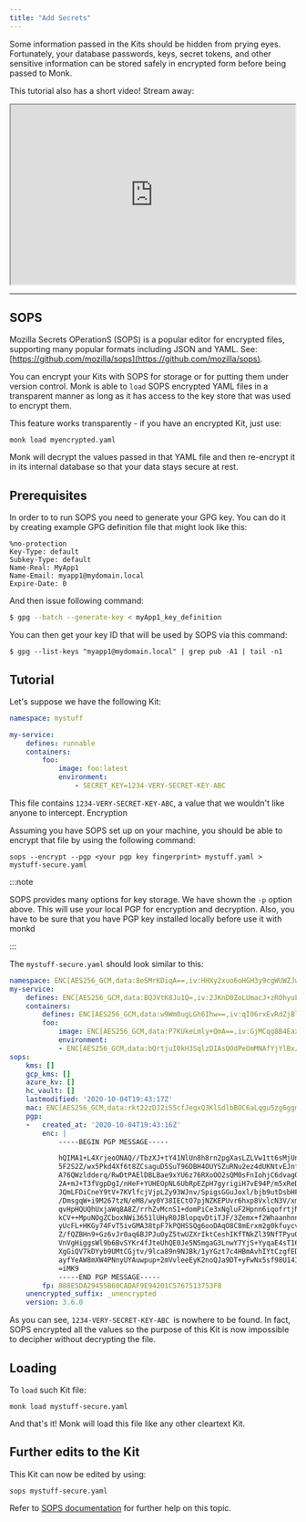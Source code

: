 ```yaml
---
title: "Add Secrets"
---
```


Some information passed in the Kits should be hidden from prying eyes. Fortunately, your database passwords, keys, secret tokens, and other sensitive information can be stored safely in encrypted form before being passed to Monk.

This tutorial also has a short video! Stream away:

<iframe width="500" height="315"
  src="https://www.youtube.com/embed/wNJhShmu2R4">
</iframe>

---

## SOPS

Mozilla Secrets OPerationS (SOPS) is a popular editor for encrypted files, supporting many popular formats including JSON and YAML. See: [https://github.com/mozilla/sops](https://github.com/mozilla/sops).

You can encrypt your Kits with SOPS for storage or for putting them under version control. Monk is able to `load` SOPS encrypted YAML files in a transparent manner as long as it has access to the key store that was used to encrypt them.

This feature works transparently - if you have an encrypted Kit, just use:

    monk load myencrypted.yaml

Monk will decrypt the values passed in that YAML file and then re-encrypt it in its internal database so that your data stays secure at rest.

## Prerequisites

In order to to run SOPS you need to generate your GPG key. You can do it by creating example GPG definition file that might look like this:

```text
%no-protection
Key-Type: default
Subkey-Type: default
Name-Real: MyApp1
Name-Email: myapp1@mydomain.local
Expire-Date: 0
```

And then issue following command:

```bash
$ gpg --batch --generate-key < myApp1_key_definition
```

You can then get your key ID that will be used by SOPS via this command:
```
$ gpg --list-keys "myapp1@mydomain.local" | grep pub -A1 | tail -n1
```

## Tutorial

Let's suppose we have the following Kit:

```yaml title="mystuff.yaml" linenums="1"
namespace: mystuff

my-service:
    defines: runnable
    containers:
        foo:
            image: foo:latest
            environment:
                - SECRET_KEY=1234-VERY-SECRET-KEY-ABC
```

This file contains `1234-VERY-SECRET-KEY-ABC`, a value that we wouldn't like anyone to intercept.
Encryption

Assuming you have SOPS set up on your machine, you should be able to encrypt that file by using the following command:

    sops --encrypt --pgp <your pgp key fingerprint> mystuff.yaml > mystuff-secure.yaml

:::note

SOPS provides many options for key storage. We have shown the `-p` option above. This will use your local PGP for encryption and decryption. Also, you have to be sure that you have PGP key installed locally before use it with monkd

:::

The `mystuff-secure.yaml` should look similar to this:

```yaml title="mystuff-secure.yaml" linenums="1"
namespace: ENC[AES256_GCM,data:8eSMrKDiqA==,iv:HHXy2xuo6oHGH3y9cgWUWZJwH9Mg8oUqdXKkwpgY9TY=,tag:d+OUbZPyA7pYAQN7vJKL3g==,type:str]
my-service:
    defines: ENC[AES256_GCM,data:BQJVtK8Ju1Q=,iv:2JKnD0ZoLUmacJ+zROhyuLv3xybiDpAFR/iGt8Jz18w=,tag:g3gRuIOZ6/GHCi0fU3d3Og==,type:str]
    containers:
        defines: ENC[AES256_GCM,data:w9Wm0ugLGh6Ihw==,iv:qI06rxEvRdZjBlCwpyEEuq7B+r3itRLyXoIC9gav7RM=,tag:snwjY8kRzXsSHh98eymqaA==,type:str]
        foo:
            image: ENC[AES256_GCM,data:P7KUkeLmly+QmA==,iv:GjMCqg8B4Eax3VGx+Cdem/XmX6vL4Q2+h4tJwaHrzvc=,tag:QZbhlaOrj+80lQksUAHrXg==,type:str]
            environment:
            - ENC[AES256_GCM,data:bQrtjuI0kH3SqlzDIAsQOdPeOmMNAfYjYlBx/phyj4mz7MQ=,iv:lcEqMQK5tZUMi0gE/BIgGP1FwabqFkIDoTRvLX5Il6o=,tag:z7mTd+sA8wcroJAZPY1qow==,type:str]
sops:
    kms: []
    gcp_kms: []
    azure_kv: []
    hc_vault: []
    lastmodified: '2020-10-04T19:43:17Z'
    mac: ENC[AES256_GCM,data:rkt22zDJ2i55cfJegxQ3KlSdlbBOC6aLqgu5zg6ggmte2wCmF9aJ7tkVdJ6tHfcCTB9RHsyb8VZ8FkgY51vNVMJUBhoK1oeI4DDf5P/LtumwWxOmVSeIi46byuHrmM0SHNwH/j5O2W1QGzeoYUPboTaa0v9ond9ECzzUIV0gfc8=,iv:ZipozZKS6qkMwdBK+EPwuQzawHoAEbqsLt+5jUVgAxM=,tag:t76XeNztb5MKeUSBxaGkvQ==,type:str]
    pgp:
    -   created_at: '2020-10-04T19:43:16Z'
        enc: |
            -----BEGIN PGP MESSAGE-----

            hQIMA1+L4XrjeoONAQ//TbzXJ+tY41NlUn8h8rn2pgXasLZLVw1tt6sMjUnPxnQ0
            5F2S2Z/wx5Pkd4Xf6t8ZCsaguD5SuT96DBH4OUYSZuRNu2ez4dUKNtvEJnf1UVxj
            A76QWzldderq/RwDtPAElDBLBae9xYU6z76RXoOO2sQM0sFnIohjC6dvagQR8Xu9
            2A+mJ+T3fVgpDgI/nHeF+YUHEOpNL6UbRpEZpH7gyrigiH7vE94P/m5xReDsHQLF
            JQmLFDiCneY9tV+7KVlfcjVjpLZy93WJnv/SpigsGGuJoxl/bjb9utDsbHFC4dCu
            /DmsgqW+i9M267tzN/eM8/wy0Y38IECtO7pjNZKEPUvr6hxp8VxlcN3V/xmmoOWo
            qvHpHQUQhUxjaWq8A8Z/rrhZvMcnS1+domPiCe3xNgluF2Hpnn6iqofrtjN3XflD
            kCV++MpuNOgZCboxNWi3651lUHyR0JBlopqvDtiTJF/3Zemx+f2WhaanhnnX7PZW
            yUcFL+HKGy74FvT5ivGMA38tpF7kPQHSSQg6ooDAqO8C8mErxm2g0kfuycvYfDTy
            Z/fQZBHn9+Gz6vJr0aq6BJPJuOyZ5twUZXrIktCeshIKfTNkZl39NfTPyu0Wqsj6
            VnVgHiggsWl9b6BvSYKr4fJteUhQE0Je5NSmgaG3LnwY7YjS+YyqaE4sT16EW2PS
            XgGiQV7kDYyb9UMtCGjtv/9lca89n9NJBk/1yYGzt7c4HBmAvhIYtCzgfEDLKdEi
            ayfYeAW8mXW4PNnyUYAuwpup+2mVvleeEyK2noQJa9DT+yFwNx5sf98U14Ijheo=
            =iMK9
            -----END PGP MESSAGE-----
        fp: 888E5DA29455B60CADAF9E94201C5767513753F8
    unencrypted_suffix: _unencrypted
    version: 3.6.0
```

As you can see, `1234-VERY-SECRET-KEY-ABC `is nowhere to be found. In fact, SOPS encrypted all the values so the purpose of this Kit is now impossible to decipher without decrypting the file.

## Loading

To `load` such Kit file:

    monk load mystuff-secure.yaml

And that's it! Monk will load this file like any other cleartext Kit.

## Further edits to the Kit
This Kit can now be edited by using:

    sops mystuff-secure.yaml

Refer to [SOPS documentation](https://github.com/mozilla/sops) for further help on this topic.
